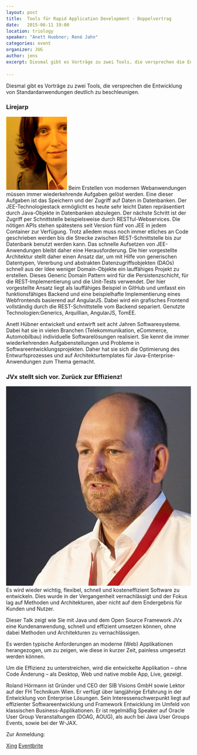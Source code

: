 ```yaml
---
layout: post
title:  Tools für Rapid Application Development - Doppelvortrag
date:   2015-06-11 19:00
location: triology
speaker: "Anett Huebner; René Jahn"
categories: event
organizer: JUG
author: jens
excerpt: Diesmal gibt es Vorträge zu zwei Tools, die versprechen die Entwicklung von Standardanwendungen deutlich zu beschleunigen.
 
---
```


Diesmal gibt es Vorträge zu zwei Tools, die versprechen die Entwicklung von 
Standardanwendungen deutlich zu beschleunigen.
 
### Lirejarp

<img src="/assets/articles/2015/huebner.png" class="speaker" />
 Beim Erstellen von modernen Webanwendungen müssen immer wiederkehrende Aufgaben gelöst werden. 
Eine dieser Aufgaben ist das Speichern und der Zugriff auf Daten in Datenbanken. 
Der JEE-Technologiestack ermöglicht es heute sehr leicht Daten repräsentiert durch Java-Objekte in 
Datenbanken abzulegen. Der nächste Schritt ist der Zugriff per Schnittstelle beispielsweise durch 
RESTful-Webservices. Die nötigen APIs stehen spätestens seit Version fünf von JEE in jedem Container 
zur Verfügung. Trotz alledem muss noch immer etliches an Code geschrieben werden bis die Strecke 
zwischen REST-Schnittstelle bis zur Datenbank benutzt werden kann. Das schnelle Aufsetzen von 
JEE-Anwendungen bleibt daher eine Herausforderung. Die hier vorgestellte Architektur stellt daher 
einen Ansatz dar, um mit Hilfe von generischen Datentypen, Vererbung und abstrakten 
Datenzugriffsobjekten (DAOs) schnell aus der Idee weniger Domain-Objekte ein lauffähiges Projekt zu 
erstellen. Dieses Generic Domain Pattern wird für die Persistenzschicht, für die REST-Implementierung 
und die Unit-Tests verwendet. Der hier vorgestellte Ansatz liegt als lauffähiges Beispiel in GitHub 
und umfasst ein funktionsfähiges Backend und eine beispielhafte Implementierung eines Webfrontends 
basierend auf AngularJS. Dabei wird ein grafisches Frontend vollständig durch die REST-Schnittstelle 
vom Backend separiert. Genutzte Technologien:Generics, Arquillian, AngularJS, TomEE. 

Anett Hübner entwickelt und entwirft seit acht Jahren Softwaresysteme. Dabei hat sie in vielen Branchen 
(Telekommunikation, eCommerce, Automobilbau) individuelle Softwarelösungen realisiert. Sie kennt die 
immer wiederkehrenden Aufgabenstellungen und Probleme in Softwareentwicklungsprojekten. Daher hat sie 
sich die Optimierung des Entwurfsprozesses und auf Architekturtemplates für Java-Enterprise-Anwendungen 
zum Thema gemacht.

### JVx stellt sich vor. Zurück zur Effizienz!

<img src="/assets/articles/2015/hoermann.jpg" class="speaker" />
Es wird wieder wichtig, flexibel, schnell und kosteneffizient Software zu entwickeln. Dies wurde in 
der Vergangenheit vernachlässigt und der Fokus lag auf Methoden und Architekturen, aber nicht auf 
dem Endergebnis für Kunden und Nutzer.

Dieser Talk zeigt wie Sie mit Java und dem Open Source Framework JVx eine Kundenanwendung, schnell und 
effizient umsetzen können, ohne dabei Methoden und Architekturen zu vernachlässigen.

Es werden typische Anforderungen an moderne (Web) Applikationen herangezogen, um zu zeigen, wie 
diese in kurzer Zeit, painless umgesetzt werden können.

Um die Effizienz zu unterstreichen, wird die entwickelte Applikation – ohne Code Änderung – als Desktop, 
Web und native mobile App, Live, gezeigt.
 
Roland Hörmann ist Gründer und CEO der SIB Visions GmbH sowie Lektor auf der FH Technikum Wien. 
Er verfügt über langjährige Erfahrung in der Entwicklung von Enterprise Lösungen. Sein 
Interessenschwerpunkt liegt auf effizienter Softwareentwicklung und Framework Entwicklung im Umfeld 
von klassischen Business-Applikationen. Er ist regelmäßig Speaker auf Oracle User Group 
Veranstaltungen (DOAG, AOUG), als auch bei Java User Groups Events, sowie bei der W-JAX. 


Zur Anmeldung:

[Xing](https://www.xing.com/events/...)
[Eventbrite](https://www.eventbrite.de/e/...)